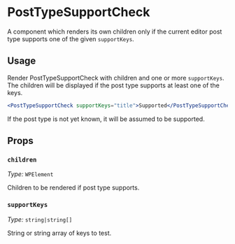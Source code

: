 # PostTypeSupportCheck

A component which renders its own children only if the current editor post type supports one of the given `supportKeys`.

## Usage

Render PostTypeSupportCheck with children and one or more `supportKeys`. The children will be displayed if the post type supports at least one of the keys.

```jsx
<PostTypeSupportCheck supportKeys="title">Supported</PostTypeSupportCheck>
```

If the post type is not yet known, it will be assumed to be supported.

## Props

### `children`

_Type:_ `WPElement`

Children to be rendered if post type supports.

### `supportKeys`

_Type:_ `string|string[]`

String or string array of keys to test.
